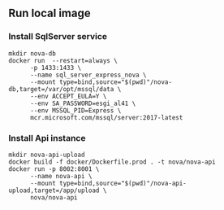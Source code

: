 ## Run local image

### Install SqlServer service
```shell
mkdir nova-db
docker run  --restart=always \
      -p 1433:1433 \
      --name sql_server_express_nova \
      --mount type=bind,source="$(pwd)"/nova-db,target=/var/opt/mssql/data \
      --env ACCEPT_EULA=Y \
      --env SA_PASSWORD=esgi_al41 \
      --env MSSQL_PID=Express \
      mcr.microsoft.com/mssql/server:2017-latest
```
### Install Api instance
```shell
mkdir nova-api-upload
docker build -f docker/Dockerfile.prod . -t nova/nova-api 
docker run -p 8002:8001 \
      --name nova-api \
      --mount type=bind,source="$(pwd)"/nova-api-upload,target=/app/upload \
      nova/nova-api
```

